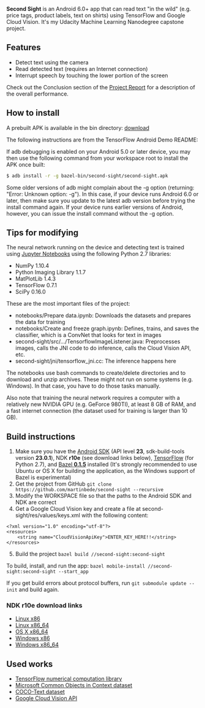**Second Sight** is an Android 6.0+ app that can read text "in the wild" (e.g. price tags, product labels, text on shirts) using TensorFlow and Google Cloud Vision. It's my Udacity Machine Learning Nanodegree capstone project.

## Features
* Detect text using the camera
* Read detected text (requires an Internet connection)
* Interrupt speech by touching the lower portion of the screen

Check out the Conclusion section of the [Project Report](https://github.com/martinbede/second-sight/blob/master/Project_Report.pdf) for a description of the overall performance.

## How to install
A prebuilt APK is available in the bin directory: [download](https://github.com/martinbede/second-sight/blob/master/bin/second-sight.apk)

The following instructions are from the TensorFlow Android Demo README:

If adb debugging is enabled on your Android 5.0 or later device, you may then
use the following command from your workspace root to install the APK once
built:
 
```bash
$ adb install -r -g bazel-bin/second-sight/second-sight.apk
```
 
Some older versions of adb might complain about the -g option (returning:
"Error: Unknown option: -g").  In this case, if your device runs Android 6.0 or
later, then make sure you update to the latest adb version before trying the
install command again. If your device runs earlier versions of Android, however,
you can issue the install command without the -g option.

## Tips for modifying
The neural network running on the device and detecting text is trained using [Jupyter Notebooks](http://jupyter.org/) using the following Python 2.7 libraries:
* NumPy 1.10.4
* Python Imaging Library 1.1.7
* MatPlotLib 1.4.3
* TensorFlow 0.7.1
* SciPy 0.16.0

These are the most important files of the project: 
* notebooks/Prepare data.ipynb: Downloads the datasets and prepares the data for training
* notebooks/Create and freeze graph.ipynb: Defines, trains, and saves the classifier, which is a ConvNet that looks for text in images
* second-sight/src/.../TensorflowImageListener.java: Preprocesses images, calls the JNI code to do inference, calls the Cloud Vision API, etc.
* second-sight/jni/tensorflow_jni.cc: The inference happens here

The notebooks use bash commands to create/delete directories and to download and unzip archives. These might not run on some systems (e.g. Windows). In that case, you have to do those tasks manually.

Also note that training the neural network requires a computer with a relatively new NVIDIA GPU (e.g. GeForce 980TI), at least 8 GB of RAM, and a fast internet connection (the dataset used for training is larger than 10 GB).

## Build instructions
1. Make sure you have the [Android SDK](http://developer.android.com/sdk/index.html) (API level **23**, sdk-build-tools version **23.0.1**), NDK **r10e** (see download links below), [TensorFlow](https://www.tensorflow.org/versions/r0.7/get_started/os_setup.html) (for Python 2.7), and [Bazel **0.1.5**](http://bazel.io/docs/install.html) installed (It's strongly recommended to use Ubuntu or OS X for building the application, as the Windows support of Bazel is experimental)
2. Get the project from GitHub `git clone https://github.com/martinbede/second-sight --recursive` 
3. Modify the WORKSPACE file so that the paths to the Android SDK and NDK are correct
4. Get a Google Cloud Vision key and create a file at second-sight/res/values/keys.xml with the following content:
```
<?xml version="1.0" encoding="utf-8"?>
<resources>
    <string name="CloudVisionApiKey">ENTER_KEY_HERE!!</string>
</resources>
```
5. Build the project `bazel build //second-sight:second-sight`

To build, install, and run the app: `bazel mobile-install //second-sight:second-sight --start_app`

If you get build errors about protocol buffers, run
`git submodule update --init` and build again.

### NDK r10e download links
* [Linux x86](http://dl.google.com/android/ndk/android-ndk-r10e-linux-x86.bin)
* [Linux x86_64](http://dl.google.com/android/ndk/android-ndk-r10e-linux-x86_64.bin)
* [OS X x86_64](http://dl.google.com/android/ndk/android-ndk-r10e-darwin-x86_64.bin)
* [Windows x86](http://dl.google.com/android/ndk/android-ndk-r10e-windows-x86.exe)
* [Windows x86_64](http://dl.google.com/android/ndk/android-ndk-r10e-windows-x86_64.exe)

## Used works
* [TensorFlow numerical computation library](https://www.tensorflow.org/)
* [Microsoft Common Objects in Context dataset](http://mscoco.org/)
* [COCO-Text dataset](http://vision.cornell.edu/se3/coco-text/)
* [Google Cloud Vision API](https://cloud.google.com/vision/)

